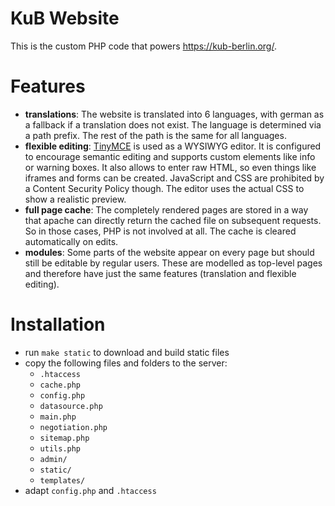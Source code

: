# KuB Website

This is the custom PHP code that powers <https://kub-berlin.org/>.

# Features

-	**translations**: The website is translated into 6 languages, with german as
	a fallback if a translation does not exist. The language is determined via a
	path prefix. The rest of the path is the same for all languages.
-	**flexible editing**: [TinyMCE](https://www.tiny.cloud/docs/) is used as a
	WYSIWYG editor. It is configured to encourage semantic editing and supports
	custom elements like info or warning boxes. It also allows to enter raw HTML,
	so even things like iframes and forms can be created. JavaScript and CSS are
	prohibited by a Content Security Policy though. The editor uses the actual
	CSS to show a realistic preview.
-	**full page cache**: The completely rendered pages are stored in a way that
	apache can directly return the cached file on subsequent requests. So in
	those cases, PHP is not involved at all. The cache is cleared automatically
	on edits.
-	**modules**: Some parts of the website appear on every page but should still
	be editable by regular users. These are modelled as top-level pages and
	therefore have just the same features (translation and flexible editing).

# Installation

-	run `make static` to download and build static files
-	copy the following files and folders to the server:
	-	`.htaccess`
	-	`cache.php`
	-	`config.php`
	-	`datasource.php`
	-	`main.php`
	-	`negotiation.php`
	-	`sitemap.php`
	-	`utils.php`
	-	`admin/`
	-	`static/`
	-	`templates/`
-	adapt `config.php` and `.htaccess`
